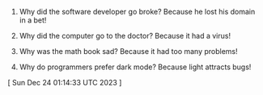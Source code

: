  
1. Why did the software developer go broke? Because he lost his domain in a bet!

2. Why did the computer go to the doctor? Because it had a virus!

3. Why was the math book sad? Because it had too many problems!

4. Why do programmers prefer dark mode? Because light attracts bugs!
 
[ 
Sun Dec 24 01:14:33 UTC 2023
 ]
